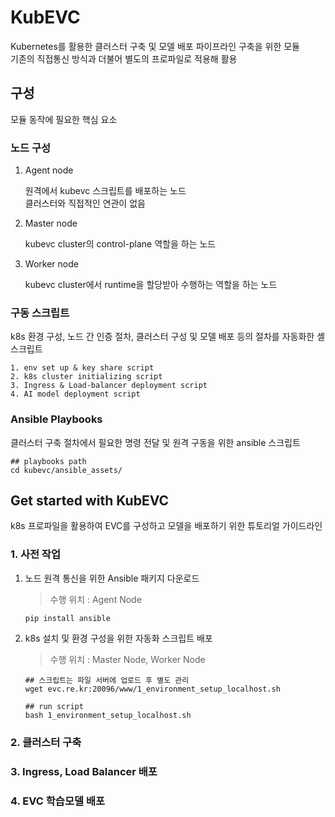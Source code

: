 # KubEVC
Kubernetes를 활용한 클러스터 구축 및 모델 배포 파이프라인 구축을 위한 모듈<br>
기존의 직접통신 방식과 더불어 별도의 프로파일로 적용해 활용

## 구성
모듈 동작에 필요한 핵심 요소


### 노드 구성
1. Agent node<br>

   원격에서 kubevc 스크립트를 배포하는 노드<br>
   클러스터와 직접적인 연관이 없음
   
3. Master node<br>

   kubevc cluster의 control-plane 역할을 하는 노드
   
4. Worker node<br>

   kubevc cluster에서 runtime을 할당받아 수행하는 역할을 하는 노드



### 구동 스크립트
k8s 환경 구성, 노드 간 인증 절차, 클러스터 구성 및 모델 배포 등의 절차를 자동화한 셸 스크립트<br>

```
1. env set up & key share script
2. k8s cluster initializing script
3. Ingress & Load-balancer deployment script
4. AI model deployment script
```

### Ansible Playbooks
클러스터 구축 절차에서 필요한 명령 전달 및 원격 구동을 위한 ansible 스크립트

```
## playbooks path
cd kubevc/ansible_assets/
```

## Get started with KubEVC
k8s 프로파일을 활용하여 EVC를 구성하고 모델을 배포하기 위한 튜토리얼 가이드라인

### 1. 사전 작업
1. 노드 원격 통신을 위한 Ansible 패키지 다운로드
   >수행 위치 : Agent Node
   
   ```
   pip install ansible
   ```
   
3. k8s 설치 및 환경 구성을 위한 자동화 스크립트 배포
   >수행 위치 : Master Node, Worker Node
   
   ```
   ## 스크립트는 파일 서버에 업로드 후 별도 관리
   wget evc.re.kr:20096/www/1_environment_setup_localhost.sh

   ## run script
   bash 1_environment_setup_localhost.sh
   ```

### 2. 클러스터 구축
### 3. Ingress, Load Balancer 배포
### 4. EVC 학습모델 배포
